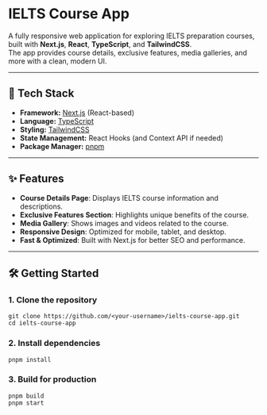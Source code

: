 # IELTS Course App

A fully responsive web application for exploring IELTS preparation courses, built with **Next.js**, **React**, **TypeScript**, and **TailwindCSS**.  
The app provides course details, exclusive features, media galleries, and more with a clean, modern UI.

---

## 🚀 Tech Stack

- **Framework:** [Next.js](https://nextjs.org/) (React-based)
- **Language:** [TypeScript](https://www.typescriptlang.org/)
- **Styling:** [TailwindCSS](https://tailwindcss.com/)
- **State Management:** React Hooks (and Context API if needed)
- **Package Manager:** [pnpm](https://pnpm.io/)

---

## ✨ Features

- **Course Details Page**: Displays IELTS course information and descriptions.
- **Exclusive Features Section**: Highlights unique benefits of the course.
- **Media Gallery**: Shows images and videos related to the course.
- **Responsive Design**: Optimized for mobile, tablet, and desktop.
- **Fast & Optimized**: Built with Next.js for better SEO and performance.

---

## 🛠️ Getting Started

### 1. Clone the repository
    git clone https://github.com/<your-username>/ielts-course-app.git
    cd ielts-course-app

### 2. Install dependencies
    pnpm install
### 3. Build for production
    pnpm build
    pnpm start

